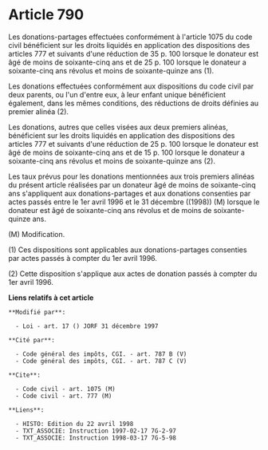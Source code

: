 # Article 790

Les donations-partages effectuées conformément à l'article 1075 du code civil bénéficient sur les droits liquidés en
application des dispositions des articles 777 et suivants d'une réduction de 35 p. 100 lorsque le donateur est âgé de moins
de soixante-cinq ans et de 25 p. 100 lorsque le donateur a soixante-cinq ans révolus et moins de soixante-quinze ans (1).

Les donations effectuées conformément aux dispositions du code civil par deux parents, ou l'un d'entre eux, à leur enfant
unique bénéficient également, dans les mêmes conditions, des réductions de droits définies au premier alinéa (2).

Les donations, autres que celles visées aux deux premiers alinéas, bénéficient sur les droits liquidés en application des
dispositions des articles 777 et suivants d'une réduction de 25 p. 100 lorsque le donateur est âgé de moins de soixante-cinq
ans et de 15 p. 100 lorsque le donateur a soixante-cinq ans révolus et moins de soixante-quinze ans (2).

Les taux prévus pour les donations mentionnées aux trois premiers alinéas du présent article réalisées par un donateur âgé de
moins de soixante-cinq ans s'appliquent aux donations-partages et aux donations consenties par actes passés entre le 1er
avril 1996 et le 31 décembre ((1998)) (M) lorsque le donateur est âgé de soixante-cinq ans révolus et de moins de soixante-
quinze ans.

(M) Modification.

(1) Ces dispositions sont applicables aux donations-partages consenties par actes passés à compter du 1er avril 1996.

(2) Cette disposition s'applique aux actes de donation passés à compter du 1er avril 1996.

**Liens relatifs à cet article**

	**Modifié par**:

	  - Loi - art. 17 () JORF 31 décembre 1997

	**Cité par**:

	  - Code général des impôts, CGI. - art. 787 B (V)
	  - Code général des impôts, CGI. - art. 787 C (V)

	**Cite**:

	  - Code civil - art. 1075 (M)
	  - Code civil - art. 777 (M)

	**Liens**:

	  - HISTO: Edition du 22 avril 1998
	  - TXT_ASSOCIE: Instruction 1997-02-17 7G-2-97
	  - TXT_ASSOCIE: Instruction 1998-03-17 7G-5-98
